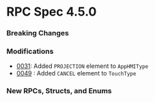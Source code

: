 # RPC Spec 4.5.0


### Breaking Changes


### Modifications
- [0031](https://github.com/smartdevicelink/sdl_evolution/issues/97): Added `PROJECTION` element to `AppHMIType` 
- [0049](https://github.com/smartdevicelink/sdl_evolution/issues/144) : Added `CANCEL` element to `TouchType`

### New RPCs, Structs, and Enums 